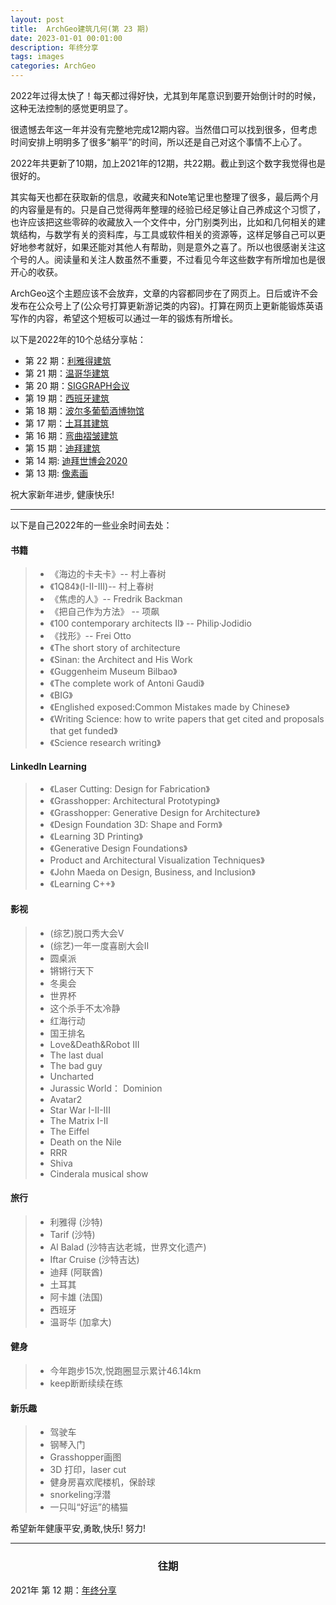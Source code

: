 ```yaml
---
layout: post
title:  ArchGeo建筑几何(第 23 期)
date: 2023-01-01 00:01:00
description: 年终分享
tags: images
categories: ArchGeo
---
```


2022年过得太快了！每天都过得好快，尤其到年尾意识到要开始倒计时的时候，这种无法控制的感觉更明显了。

很遗憾去年这一年并没有完整地完成12期内容。当然借口可以找到很多，但考虑时间安排上明明多了很多“躺平”的时间，所以还是自己对这个事情不上心了。

2022年共更新了10期，加上2021年的12期，共22期。截止到这个数字我觉得也是很好的。

其实每天也都在获取新的信息，收藏夹和Note笔记里也整理了很多，最后两个月的内容量是有的。只是自己觉得两年整理的经验已经足够让自己养成这个习惯了，也许应该把这些零碎的收藏放入一个文件中，分门别类列出，比如和几何相关的建筑结构，与数学有关的资料库，与工具或软件相关的资源等，这样足够自己可以更好地参考就好，如果还能对其他人有帮助，则是意外之喜了。所以也很感谢关注这个号的人。阅读量和关注人数虽然不重要，不过看见今年这些数字有所增加也是很开心的收获。

ArchGeo这个主题应该不会放弃，文章的内容都同步在了网页上。日后或许不会发布在公众号上了(公众号打算更新游记类的内容)。打算在网页上更新能锻炼英语写作的内容，希望这个短板可以通过一年的锻炼有所增长。

以下是2022年的10个总结分享帖：

- 第 22 期：[利雅得建筑](https://www.huiwang.me/blog/2022/issue22/)
- 第 21 期：[温哥华建筑](https://www.huiwang.me/blog/2022/issue21/)
- 第 20 期：[SIGGRAPH会议](https://www.huiwang.me/blog/2022/issue20/)
- 第 19 期：[西班牙建筑](https://www.huiwang.me/blog/2022/issue19/)
- 第 18 期：[波尔多葡萄酒博物馆](https://www.huiwang.me/blog/2022/issue18/)
- 第 17 期：[土耳其建筑](https://www.huiwang.me/blog/2022/issue17/)
- 第 16 期：[弯曲褶皱建筑](https://www.huiwang.me/blog/2022/issue16/)
- 第 15 期：[迪拜建筑](https://www.huiwang.me/blog/2022/issue15/)
- 第 14 期: [迪拜世博会2020](https://www.huiwang.me/blog/2022/issue14/)
- 第 13 期: [像素画](https://www.huiwang.me/blog/2022/issue13/)

祝大家新年进步, 健康快乐!

------

以下是自己2022年的一些业余时间去处：

#### 书籍
> - 《海边的卡夫卡》-- 村上春树
> - 《1Q84》(I-II-III)-- 村上春树
> - 《焦虑的人》-- Fredrik Backman
> - 《把自己作为方法》 -- 项飙
> - 《100 contemporary architects II》 --  Philip·Jodidio
> - 《找形》-- Frei Otto
> - 《The short story of architecture
> - 《Sinan: the Architect and His Work
> - 《Guggenheim Museum Bilbao》
> - 《The complete work of Antoni Gaudi》
> - 《BIG》
> - 《Englished exposed:Common Mistakes made by Chinese》
> - 《Writing Science: how to write papers that get cited and proposals that get funded》
> - 《Science research writing》

#### LinkedIn Learning
> - 《Laser Cutting: Design for Fabrication》
> - 《Grasshopper: Architectural Prototyping》
> - 《Grasshopper: Generative Design for Architecture》
> - 《Design Foundation 3D: Shape and Form》
> - 《Learning 3D Printing》
> - 《Generative Design Foundations》
> - Product and Architectural Visualization Techniques》
> - 《John Maeda on Design, Business, and Inclusion》
> - 《Learning C++》

#### 影视
> - (综艺)脱口秀大会V
> - (综艺)一年一度喜剧大会II
> - 圆桌派
> - 锵锵行天下
> - 冬奥会
> - 世界杯
> - 这个杀手不太冷静
> - 红海行动
> - 国王排名
> - Love&Death&Robot III
> - The last dual
> - The bad guy
> - Uncharted
> - Jurassic World： Dominion
> - Avatar2
> - Star War I-II-III
> - The Matrix I-II
> - The Eiffel
> - Death on the Nile
> - RRR
> - Shiva
> - Cinderala musical show

#### 旅行
> - 利雅得 (沙特)
> - Tarif (沙特)
> - Al Balad (沙特吉达老城，世界文化遗产)
> - Iftar Cruise (沙特吉达)
> - 迪拜 (阿联酋)
> - 土耳其
> - 阿卡雄 (法国)
> - 西班牙
> - 温哥华 (加拿大)

#### 健身
> - 今年跑步15次,悦跑圈显示累计46.14km
> - keep断断续续在练

#### 新乐趣
> - 驾驶车
> - 钢琴入门
> - Grasshopper画图
> - 3D 打印，laser cut
> - 健身房喜欢爬楼机，保龄球
> - snorkeling浮潜
> - 一只叫“好运”的橘猫


希望新年健康平安,勇敢,快乐! 努力!

------

<center> <h3>往期</h3> </center>

2021年 第 12 期：[年终分享](https://www.huiwang.me/blog/2021/issue12/)




